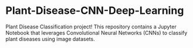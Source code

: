 # Plant-Disease-CNN-Deep-Learning
Plant Disease Classification project! This repository contains a Jupyter Notebook that leverages Convolutional Neural Networks (CNNs) to classify plant diseases using image datasets.
